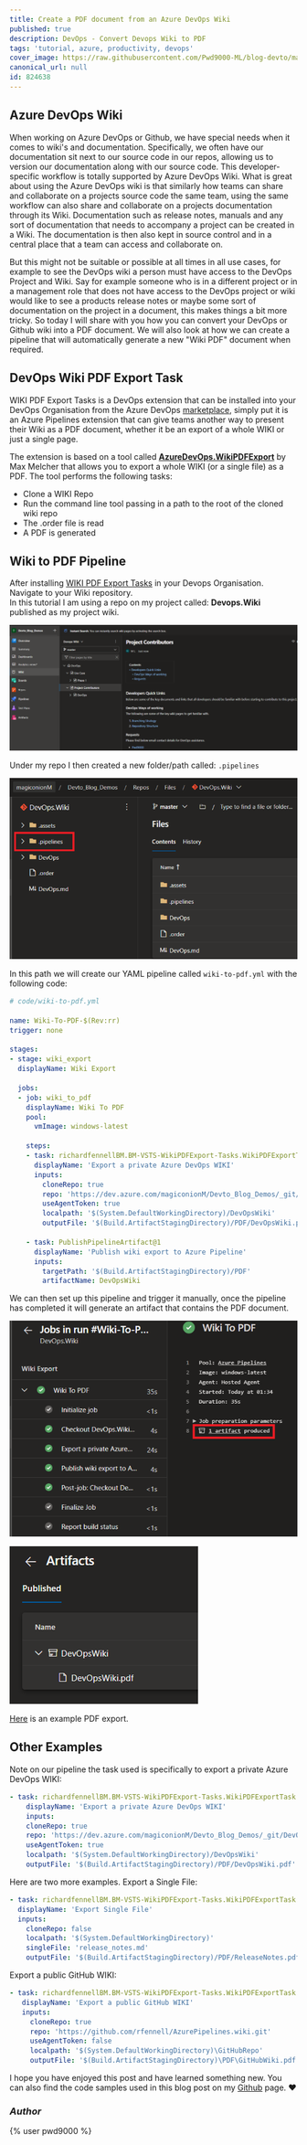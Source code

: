 ```yaml
---
title: Create a PDF document from an Azure DevOps Wiki
published: true
description: DevOps - Convert Devops Wiki to PDF
tags: 'tutorial, azure, productivity, devops'
cover_image: https://raw.githubusercontent.com/Pwd9000-ML/blog-devto/master/posts/DevOps-Wiki-To-Pdf/assets/main.png
canonical_url: null
id: 824638
---
```


## Azure DevOps Wiki

When working on Azure DevOps or Github, we have special needs when it comes to wiki's and documentation. Specifically, we often have our documentation sit next to our source code in our repos, allowing us to version our documentation along with our source code. This developer-specific workflow is totally supported by Azure DevOps Wiki. What is great about using the Azure DevOps wiki is that similarly how teams can share and collaborate on a projects source code the same team, using the same workflow can also share and collaborate on a projects documentation through its Wiki. Documentation such as release notes, manuals and any sort of documentation that needs to accompany a project can be created in a Wiki. The documentation is then also kept in source control and in a central place that a team can access and collaborate on.  

But this might not be suitable or possible at all times in all use cases, for example to see the DevOps wiki a person must have access to the DevOps Project and Wiki. Say for example someone who is in a different project or in a management role that does not have access to the DevOps project or wiki would like to see a products release notes or maybe some sort of documentation on the project in a document, this makes things a bit more tricky. So today I will share with you how you can convert your DevOps or Github wiki into a PDF document. We will also look at how we can create a pipeline that will automatically generate a new "Wiki PDF" document when required.

## DevOps Wiki PDF Export Task

WIKI PDF Export Tasks is a DevOps extension that can be installed into your DevOps Organisation from the Azure DevOps [marketplace](https://marketplace.visualstudio.com/items?itemName=richardfennellBM.BM-VSTS-WikiPDFExport-Tasks), simply put it is an Azure Pipelines extension that can give teams another way to present their Wiki as a PDF document, whether it be an export of a whole WIKI or just a single page.  

The extension is based on a tool called [**AzureDevOps.WikiPDFExport**](https://github.com/MaxMelcher/AzureDevOps.WikiPDFExport) by Max Melcher that allows you to export a whole WIKI (or a single file) as a PDF. The tool performs the following tasks:

- Clone a WIKI Repo
- Run the command line tool passing in a path to the root of the cloned wiki repo
- The .order file is read
- A PDF is generated

## Wiki to PDF Pipeline

After installing [WIKI PDF Export Tasks](https://marketplace.visualstudio.com/items?itemName=richardfennellBM.BM-VSTS-WikiPDFExport-Tasks) in your Devops Organisation. Navigate to your Wiki repository.  
In this tutorial I am using a repo on my project called: **Devops.Wiki** published as my project wiki.

![image.png](https://raw.githubusercontent.com/Pwd9000-ML/blog-devto/master/posts/DevOps-Wiki-To-Pdf/assets/wiki.png)

Under my repo I then created a new folder/path called: `.pipelines`

![image.png](https://raw.githubusercontent.com/Pwd9000-ML/blog-devto/master/posts/DevOps-Wiki-To-Pdf/assets/paths.png)

In this path we will create our YAML pipeline called `wiki-to-pdf.yml` with the following code:

```yaml
# code/wiki-to-pdf.yml

name: Wiki-To-PDF-$(Rev:rr)
trigger: none

stages:
- stage: wiki_export
  displayName: Wiki Export

  jobs:
  - job: wiki_to_pdf
    displayName: Wiki To PDF
    pool:
      vmImage: windows-latest
    
    steps:
    - task: richardfennellBM.BM-VSTS-WikiPDFExport-Tasks.WikiPDFExportTask.WikiPdfExportTask@1
      displayName: 'Export a private Azure DevOps WIKI'
      inputs:
        cloneRepo: true
        repo: 'https://dev.azure.com/magiconionM/Devto_Blog_Demos/_git/DevOps.Wiki'
        useAgentToken: true
        localpath: '$(System.DefaultWorkingDirectory)/DevOpsWiki' 
        outputFile: '$(Build.ArtifactStagingDirectory)/PDF/DevOpsWiki.pdf'
    
    - task: PublishPipelineArtifact@1
      displayName: 'Publish wiki export to Azure Pipeline'
      inputs:
        targetPath: '$(Build.ArtifactStagingDirectory)/PDF'
        artifactName: DevOpsWiki
```

We can then set up this pipeline and trigger it manually, once the pipeline has completed it will generate an artifact that contains the PDF document.

![image.png](https://raw.githubusercontent.com/Pwd9000-ML/blog-devto/master/posts/DevOps-Wiki-To-Pdf/assets/run.png)

![image.png](https://raw.githubusercontent.com/Pwd9000-ML/blog-devto/master/posts/DevOps-Wiki-To-Pdf/assets/artifact.png)

[Here](https://github.com/Pwd9000-ML/blog-devto/blob/master/posts/DevOps-Wiki-To-Pdf/code/DevOpsWiki.pdf) is an example PDF export.

## Other Examples

Note on our pipeline the task used is specifically to export a private Azure DevOps WIKI:

```yml
- task: richardfennellBM.BM-VSTS-WikiPDFExport-Tasks.WikiPDFExportTask.WikiPdfExportTask@1
    displayName: 'Export a private Azure DevOps WIKI'
    inputs:
    cloneRepo: true
    repo: 'https://dev.azure.com/magiconionM/Devto_Blog_Demos/_git/DevOps.Wiki'
    useAgentToken: true
    localpath: '$(System.DefaultWorkingDirectory)/DevOpsWiki' 
    outputFile: '$(Build.ArtifactStagingDirectory)/PDF/DevOpsWiki.pdf'
```

Here are two more examples. Export a Single File:

```yml
- task: richardfennellBM.BM-VSTS-WikiPDFExport-Tasks.WikiPDFExportTask.WikiPdfExportTask@1 
  displayName: 'Export Single File'
  inputs:
    cloneRepo: false
    localpath: '$(System.DefaultWorkingDirectory)'
    singleFile: 'release_notes.md'
    outputFile: '$(Build.ArtifactStagingDirectory)/PDF/ReleaseNotes.pdf'
```

Export a public GitHub WIKI:

```yml
- task: richardfennellBM.BM-VSTS-WikiPDFExport-Tasks.WikiPDFExportTask.WikiPdfExportTask@1
   displayName: 'Export a public GitHub WIKI'
   inputs:
     cloneRepo: true
     repo: 'https://github.com/rfennell/AzurePipelines.wiki.git' 
     useAgentToken: false
     localpath: '$(System.DefaultWorkingDirectory)\GitHubRepo' 
     outputFile: '$(Build.ArtifactStagingDirectory)\PDF\GitHubWiki.pdf'
```

I hope you have enjoyed this post and have learned something new. You can also find the code samples used in this blog post on my [Github](https://github.com/Pwd9000-ML/blog-devto/tree/master/posts/DevOps-Wiki-To-Pdf/code) page. :heart:

### _Author_

{% user pwd9000 %}
